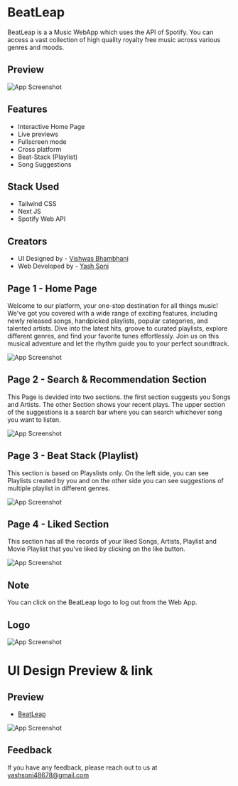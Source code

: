 # BeatLeap

BeatLeap is a a Music WebApp which uses the API of Spotify.
You can access a vast collection of high quality royalty free music across various genres and moods.

## Preview

![App Screenshot](<Site GIF.gif>)

## Features

- Interactive Home Page
- Live previews
- Fullscreen mode
- Cross platform
- Beat-Stack (Playlist)
- Song Suggestions

## Stack Used

- Tailwind CSS
- Next JS
- Spotify Web API

## Creators

- UI Designed by - [Vishwas Bhambhani](https://www.github.com/Vishwas904)
- Web Developed by - [Yash Soni](https://github.com/yashsoni23)

## Page 1 - Home Page

Welcome to our platform, your one-stop destination for all things music! We've got you covered with a wide range of exciting features, including newly released songs, handpicked playlists, popular categories, and talented artists. Dive into the latest hits, groove to curated playlists, explore different genres, and find your favorite tunes effortlessly. Join us on this musical adventure and let the rhythm guide you to your perfect soundtrack.

![App Screenshot](Home.png)

## Page 2 - Search & Recommendation Section

This Page is devided into two sections. the first section suggests you Songs and Artists. The other Section shows your recent plays. The upper section of the suggestions is a search bar where you can search whichever song you want to listen.

![App Screenshot](Search.png)

## Page 3 - Beat Stack (Playlist)

This section is based on Playslists only. On the left side, you can see Playlists created by you and on the other side you can see suggestions of multiple playlist in different genres.

![App Screenshot](Beatstack.png)

## Page 4 - Liked Section

This section has all the records of your liked Songs, Artists, Playlist and Movie Playlist that you've liked by clicking on the like button.

![App Screenshot](Liked.png)

## Note

You can click on the BeatLeap logo to log out from the Web App.

## Logo

![App Screenshot](Logo.png)

# UI Design Preview & link

## Preview

- [BeatLeap](https://www.figma.com/file/mhxsRJC8smaikxftgjlnmH/BeatLeap?type=design&t=PQmQVZj5YPPplTYd-6)

![App Screenshot](Cover.png)

## Feedback

If you have any feedback, please reach out to us at yashsoni48678@gmail.com
